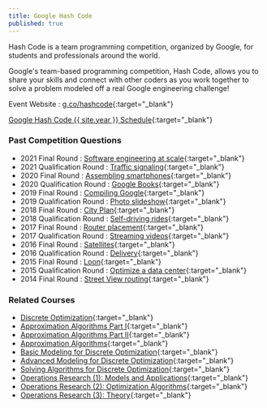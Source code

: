 ```yaml
---
title: Google Hash Code
published: true
---
```


Hash Code is a team programming competition, organized by Google, for students and professionals around the world.

Google's team-based programming competition, Hash Code, allows you to share your skills and connect with other coders as you work together to solve a problem modeled off a real Google engineering challenge!

Event Website : [g.co/hashcode](https://g.co/hashcode){:target="_blank"}

[Google Hash Code {{ site.year }} Schedule](https://codingcompetitions.withgoogle.com/hashcode/schedule){:target="_blank"}

### Past Competition Questions

* 2021 Final Round : [Software engineering at scale](https://storage.googleapis.com/coding-competitions.appspot.com/HC/2021/world_finals_2021.pdf){:target="_blank"}
* 2021 Qualification Round : [Traffic signaling](https://storage.googleapis.com/coding-competitions.appspot.com/HC/2021/hashcode_2021_online_qualification_round.pdf){:target="_blank"}
* 2020 Final Round : [Assembling smartphones](https://storage.googleapis.com/coding-competitions.appspot.com/HC/2020/hashcode2020_final_round.pdf){:target="_blank"}
* 2020 Qualification Round : [Google Books](https://storage.googleapis.com/coding-competitions.appspot.com/HC/2020/hashcode_2020_online_qualification_round.pdf){:target="_blank"}
* 2019 Final Round : [Compiling Google](https://storage.googleapis.com/coding-competitions.appspot.com/HC/2019/hashcode2019_final_task.pdf){:target="_blank"}
* 2019 Qualification Round : [Photo slideshow](https://storage.googleapis.com/coding-competitions.appspot.com/HC/2019/hashcode2019_qualification_task.pdf){:target="_blank"}
* 2018 Final Round : [City Plan](https://storage.googleapis.com/coding-competitions.appspot.com/HC/2018/hashcode2018_final_task.pdf){:target="_blank"}
* 2018 Qualification Round : [Self-driving rides](https://storage.googleapis.com/coding-competitions.appspot.com/HC/2018/hashcode2018_qualification_task.pdf){:target="_blank"}
* 2017 Final Round : [Router placement](https://storage.googleapis.com/coding-competitions.appspot.com/HC/2017/hashcode2017_final_task.pdf){:target="_blank"}
* 2017 Qualification Round : [Streaming videos](https://storage.googleapis.com/coding-competitions.appspot.com/HC/2017/hashcode2017_qualification_task.pdf){:target="_blank"}
* 2016 Final Round : [Satellites](https://storage.googleapis.com/coding-competitions.appspot.com/HC/2016/hashcode2016_final_task.pdf){:target="_blank"}
* 2016 Qualification Round : [Delivery](https://storage.googleapis.com/coding-competitions.appspot.com/HC/2016/hashcode2016_qualification_task.pdf){:target="_blank"}
* 2015 Final Round : [Loon](https://storage.googleapis.com/coding-competitions.appspot.com/HC/2015/hashcode2015_final_task.pdf){:target="_blank"}
* 2015 Qualification Round : [Optimize a data center](https://storage.googleapis.com/coding-competitions.appspot.com/HC/2015/hashcode2015_qualification_task.pdf){:target="_blank"}
* 2014 Final Round : [Street View routing](https://storage.googleapis.com/coding-competitions.appspot.com/HC/2014/hashcode2014_final_task.pdf){:target="_blank"}

### Related Courses

* [Discrete Optimization](https://www.coursera.org/learn/discrete-optimization){:target="_blank"}
* [Approximation Algorithms Part I](https://www.coursera.org/learn/approximation-algorithms-part-1){:target="_blank"}
* [Approximation Algorithms Part II](https://www.coursera.org/learn/approximation-algorithms-part-2){:target="_blank"}
* [Approximation Algorithms](https://www.coursera.org/learn/approximation-algorithms){:target="_blank"}
* [Basic Modeling for Discrete Optimization](https://www.coursera.org/learn/basic-modeling){:target="_blank"}
* [Advanced Modeling for Discrete Optimization](https://www.coursera.org/learn/advanced-modeling){:target="_blank"}
* [Solving Algorithms for Discrete Optimization](https://www.coursera.org/learn/solving-algorithms-discrete-optimization){:target="_blank"}
* [Operations Research (1): Models and Applications](https://www.coursera.org/learn/operations-research-modeling){:target="_blank"}
* [Operations Research (2): Optimization Algorithms](https://www.coursera.org/learn/operations-research-algorithms){:target="_blank"}
* [Operations Research (3): Theory](https://www.coursera.org/learn/operations-research-theory){:target="_blank"}

